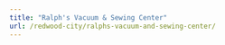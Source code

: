 ```yaml
---
title: "Ralph's Vacuum & Sewing Center"
url: /redwood-city/ralphs-vacuum-and-sewing-center/
---
```

